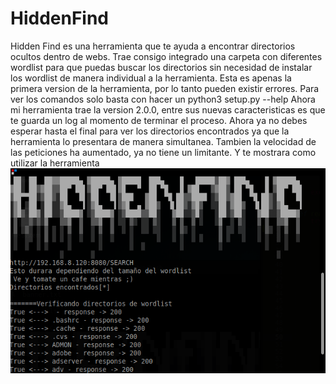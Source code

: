 <h1>HiddenFind</h1>
<p>
Hidden Find es una herramienta que te ayuda a encontrar directorios
ocultos dentro de webs.
Trae consigo integrado una carpeta con diferentes wordlist para que
puedas buscar los directorios sin necesidad de instalar los wordlist
de manera individual a la herramienta.
Esta es apenas la primera version de la herramienta, por lo tanto
pueden existir errores.
Para ver los comandos solo basta con hacer un   
python3 setup.py --help
Ahora mi herramienta trae la version 2.0.0, entre sus nuevas caracteristicas
es que te guarda un log al momento de terminar el proceso.
Ahora ya no debes esperar hasta el final para ver los directorios
encontrados ya que la herramienta lo presentara de manera simultanea.
Tambien la velocidad de las peticiones ha aumentado, ya no tiene un limitante.
Y te mostrara como utilizar la herramienta<br>
<img src="./demo.png">
</p>
